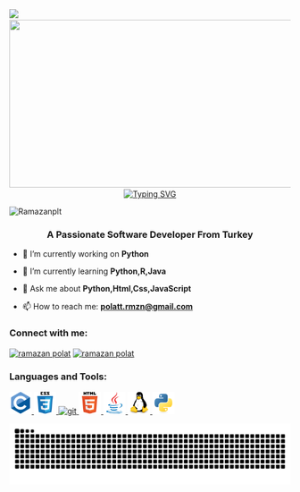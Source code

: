 <img src="https://user-images.githubusercontent.com/74038190/240304586-d48893bd-0757-481c-8d7e-ba3e163feae7.png"/>
<img height="300" width="1000" src="https://user-images.githubusercontent.com/74038190/240906093-9be4d344-6782-461a-b5a6-32a07bf7b34e.gif"/>


<div align="center">
 <a href="https://github.com/Ramazanplt">
  <img src="https://readme-typing-svg.demolab.com?font=Fira+Code&size=28&duration=3000&pause=500&center=true&vCenter=true&width=435&lines=%e2%9c%a8+Ramazan+Polat+%e2%9c%a8;<+Software+Developer+>;Welcome+To+My+Profile+%f0%9f%91%80" alt="Typing SVG" />
 </a>
</div>


<p align="left"> <img src="https://komarev.com/ghpvc/?username=Ramazanplt&label=Profile%20views&color=0e75b6&style=flat" alt="Ramazanplt" /> </p>
<h3 align="center">A Passionate Software Developer From Turkey</h3>




- 🔭 I’m currently working on **Python**

- 🌱 I’m currently learning **Python,R,Java**

- 💬 Ask me about **Python,Html,Css,JavaScript**

- 📫 How to reach me: **polatt.rmzn@gmail.com**


<h3 align="left">Connect with me:</h3>
<p align="left">
<a href="https://www.linkedin.com/in/ramazan-polat/" target="blank"><img align="center" src="https://raw.githubusercontent.com/rahuldkjain/github-profile-readme-generator/master/src/images/icons/Social/linked-in-alt.svg" alt="ramazan polat" height="30" width="40" /></a>
<a href="https://www.hackerrank.com/ramazan polat" target="blank"><img align="center" src="https://raw.githubusercontent.com/rahuldkjain/github-profile-readme-generator/master/src/images/icons/Social/hackerrank.svg" alt="ramazan polat" height="30" width="40" /></a>
</p>


<h3 align="left">Languages and Tools:</h3>
<p align="left"> <a href="https://www.cprogramming.com/" target="_blank" rel="noreferrer"> <img src="https://raw.githubusercontent.com/devicons/devicon/master/icons/c/c-original.svg" alt="c" width="40" height="40"/> </a> <a href="https://www.w3schools.com/css/" target="_blank" rel="noreferrer"> <img src="https://raw.githubusercontent.com/devicons/devicon/master/icons/css3/css3-original-wordmark.svg" alt="css3" width="40" height="40"/> </a> <a href="https://git-scm.com/" target="_blank" rel="noreferrer"> <img src="https://www.vectorlogo.zone/logos/git-scm/git-scm-icon.svg" alt="git" width="40" height="40"/> </a> <a href="https://www.w3.org/html/" target="_blank" rel="noreferrer"> <img src="https://raw.githubusercontent.com/devicons/devicon/master/icons/html5/html5-original-wordmark.svg" alt="html5" width="40" height="40"/> </a> <a href="https://www.java.com" target="_blank" rel="noreferrer"> <img src="https://raw.githubusercontent.com/devicons/devicon/master/icons/java/java-original.svg" alt="java" width="40" height="40"/> </a> <a href="https://www.linux.org/" target="_blank" rel="noreferrer"> <img src="https://raw.githubusercontent.com/devicons/devicon/master/icons/linux/linux-original.svg" alt="linux" width="40" height="40"/> </a> <a href="https://www.python.org" target="_blank" rel="noreferrer"> <img src="https://raw.githubusercontent.com/devicons/devicon/master/icons/python/python-original.svg" alt="python" width="40" height="40"/> </a> </p>




<picture>
  <source media="(prefers-color-scheme: dark)" srcset="https://raw.githubusercontent.com/Ramazanplt/Ramazanplt/output/github-contribution-grid-snake-dark.svg">
  <source media="(prefers-color-scheme: light)" srcset="https://raw.githubusercontent.com/Ramazanplt/Ramazanplt/output/github-contribution-grid-snake.svg">
  <img alt="github contribution grid snake animation" src="https://raw.githubusercontent.com/Ramazanplt/Ramazanplt/output/github-contribution-grid-snake.svg">
</picture>
